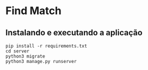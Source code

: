 # Find Match

## Instalando e executando a aplicação
```
pip install -r requirements.txt
cd server
python3 migrate
python3 manage.py runserver
```
